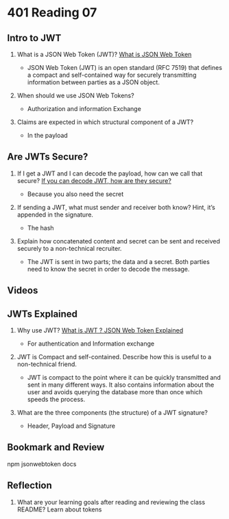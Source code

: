 # 401 Reading 07

## Intro to JWT

1. What is a JSON Web Token (JWT)?
    [What is JSON Web Token](https://jwt.io/introduction/)
    - JSON Web Token (JWT) is an open standard (RFC 7519) that defines a compact and self-contained way for securely transmitting information between parties as a JSON object.

2. When should we use JSON Web Tokens?
    - Authorization and information Exchange

3. Claims are expected in which structural component of a JWT?
    - In the payload

## Are JWTs Secure?

1. If I get a JWT and I can decode the payload, how can we call that secure?
    [If you can decode JWT, how are they secure?](https://stackoverflow.com/questions/27301557/if-you-can-decode-jwt-how-are-they-secure)
    - Because you also need the secret

2. If sending a JWT, what must sender and receiver both know? Hint, it’s appended in the signature.
    - The hash

3. Explain how concatenated content and secret can be sent and received securely to a non-technical recruiter.
    - The JWT is sent in two parts; the data and a secret. Both parties need to know the secret in order to decode the message.

## Videos

## JWTs Explained

1. Why use JWT?
    [What is JWT ? JSON Web Token Explained](https://www.youtube.com/watch?v=926mknSW9Lo)
      - For authentication and Information exchange

2. JWT is Compact and self-contained. Describe how this is useful to a non-technical friend.
    - JWT is compact to the point where it can be quickly transmitted and sent in many different ways. It also contains information about the user and avoids querying the database more than once which speeds the process.

3. What are the three components (the structure) of a JWT signature?
    - Header, Payload and Signature

## Bookmark and Review
npm jsonwebtoken docs


## Reflection
1. What are your learning goals after reading and reviewing the class README?
    Learn about tokens